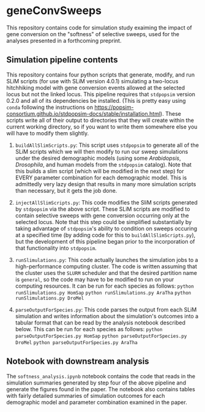 # geneConvSweeps
This repository contains code for simulation study exaiming the impact of gene conversion on the "softness" of selective sweeps, used for the analyses presented in a forthcoming preprint.

## Simulation pipeline contents
This repository contains four python scripts that generate, modify, and run SLiM scripts (for use with SLiM version 4.0.1) simulating a two-locus hitchhiking model with gene conversion events allowed at the selected locus but not the linked locus. This pipeline requires that `stdpopsim` version 0.2.0 and all of its dependencies be installed. (This is pretty easy using `conda` following the instructions on https://popsim-consortium.github.io/stdpopsim-docs/stable/installation.html). These scripts write all of their output to directories that they will create within the current working directory, so if you want to write them somewhere else you will have to modify them slightly.

1. `buildAllSlimScripts.py`: This script uses `stdpopsim` to generate all of the SLiM scripts which we will then modify to run our sweep simulations under the desired demographic models (using some *Arabidopsis*, *Drosophila*, and human models from the `stdpopsim` catalog). Note that this builds a slim script (which will be modified in the next step) for EVERY parameter combination for each demographic model. This is admittedly very lazy design that results in many more simulation scripts than necessary, but it gets the job done.

2. `injectAllSlimScripts.py`: This code modifies the SliM scripts generated by `stdpopsim` via the above script. These SLiM scripts are modified to contain selective sweeps with gene conversion occurring only at the selected locus. Note that this step could be simplified substantially by taking advantage of `stdpopsim`'s ability to condition on sweeps occuring at a specified time (by adding code for this to `buildAllSlimScripts.py`), but the development of this pipeline began prior to the incorporation of that functionality into `stdpopsim`.

3. `runSlimulations.py`: This code actually launches the simulation jobs to a high-performance computing cluster. The code is written assuming that the cluster uses the `SLURM` scheduler and that the desired partition name is `general`, so the code may have to be modified to run on your computing resources. It can be run for each species as follows:
   `python runSlimulations.py HomSap`
   `python runSlimulations.py AraTha`
   `python runSlimulations.py DroMel`

4. `parseOutputForSpecies.py`: This code parses the output from each SLiM simulation and writes information about the simulation's outcomes into a tabular format that can be read by the analysis notebook described below. This can be run for each species as follows:
   `python parseOutputForSpecies.py HomSap`
   `python parseOutputForSpecies.py DroMel`
   `python parseOutputForSpecies.py AraTha`

## Notebook with downstream analysis
The `softness_analysis.ipynb` notebook contains the code that reads in the simulation summaries generated by step four of the above pipeline and generate the figures found in the paper. The notebook also contains tables with fairly detailed summaries of simulation outcomes for each demographic model and parameter combination examined in the paper.
